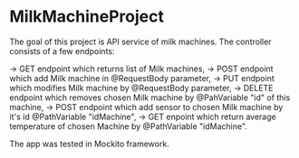 # MilkMachineProject

The goal of this project is API service of milk machines. The controller consists of a few endpoints:

-> GET endpoint which returns list of Milk machines,
-> POST endpoint which add Milk machine in @RequestBody parameter,
-> PUT endpoint which modifies Milk machine by @RequestBody parameter,
-> DELETE endpoint which removes chosen Milk machine by @PahVariable "id" of this machine,
-> POST endpoint which add sensor to chosen Milk machine by it's id @PathVariable "idMachine",
-> GET enpoint which return average temperature of chosen Machine by @PathVariable "idMachine".

The app was tested in Mockito framework.




